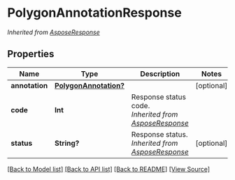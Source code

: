 ﻿# PolygonAnnotationResponse


*Inherited from [AsposeResponse](AsposeResponse.md)*
## Properties
Name | Type | Description | Notes
------------ | ------------- | ------------- | -------------
**annotation** | [**PolygonAnnotation?**](PolygonAnnotation.md) |  | [optional]
**code** | **Int** | Response status code.<br />*Inherited from [AsposeResponse](AsposeResponse.md)* | 
**status** | **String?** | Response status.<br />*Inherited from [AsposeResponse](AsposeResponse.md)* | [optional]

[[Back to Model list]](../README.md#documentation-for-models) [[Back to API list]](../README.md#documentation-for-api-endpoints) [[Back to README]](../README.md) [[View Source]](../AsposePdfCloud/Models/PolygonAnnotationResponse.swift)

